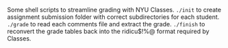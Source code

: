 Some shell scripts to streamline grading with NYU Classes. `./init` to create assignment submission folder with correct subdirectories for each student. `./grade` to read each comments file and extract the grade. `./finish` to reconvert the grade tables back into the ridicu$!%@ format required by Classes. 

